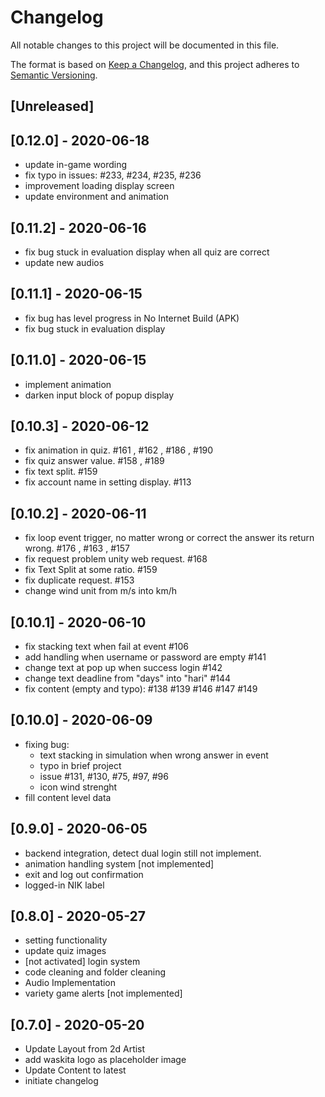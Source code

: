 # Changelog

All notable changes to this project will be documented in this file.

The format is based on [Keep a Changelog](https://keepachangelog.com/en/1.0.0/),
and this project adheres to [Semantic Versioning](https://semver.org/spec/v2.0.0.html).

## [Unreleased]

## [0.12.0] - 2020-06-18
- update in-game wording
- fix typo in issues: #233, #234, #235, #236
- improvement loading display screen
- update environment and animation

## [0.11.2] - 2020-06-16
- fix bug stuck in evaluation display when all quiz are correct
- update new audios

## [0.11.1] - 2020-06-15
- fix bug has level progress in No Internet Build (APK)
- fix bug stuck in evaluation display

## [0.11.0] - 2020-06-15
- implement animation
- darken input block of popup display

## [0.10.3] - 2020-06-12
- fix animation in quiz. #161 , #162 , #186 , #190
- fix quiz answer value. #158 , #189
- fix text split. #159
- fix account name in setting display. #113

## [0.10.2] - 2020-06-11
- fix loop event trigger, no matter wrong or correct the answer its return wrong. #176 , #163 , #157
- fix request problem unity web request. #168
- fix Text Split at some ratio. #159
- fix duplicate request. #153
- change wind unit from m/s into km/h


## [0.10.1] - 2020-06-10
- fix stacking text when fail at event #106
- add handling when username or password are empty #141
- change text at pop up when success login #142
- change text deadline from "days" into "hari" #144
- fix content (empty and typo): #138 #139 #146 #147 #149 


## [0.10.0] - 2020-06-09
- fixing bug:
	- text stacking in simulation when wrong answer in event
	- typo in brief project
	- issue #131, #130, #75, #97, #96
	- icon wind strenght
- fill content level data

## [0.9.0] - 2020-06-05

- backend integration, detect dual login still not implement.
- animation handling system [not implemented]
- exit and log out confirmation
- logged-in NIK label

## [0.8.0] - 2020-05-27

- setting functionality
- update quiz images
- [not activated] login system
- code cleaning and folder cleaning
- Audio Implementation
- variety game alerts [not implemented]

## [0.7.0] - 2020-05-20

- Update Layout from 2d Artist
- add waskita logo as placeholder image
- Update Content to latest
- initiate changelog
